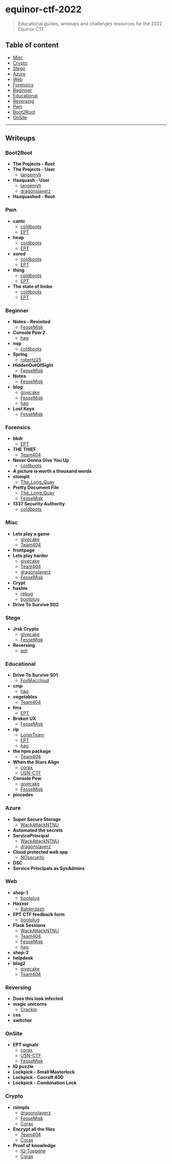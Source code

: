 
# equinor-ctf-2022
> Educational guides, writeups and challenges resources for the 2022 Equinor CTF


## Table of content
- [Misc](#misc)
- [Crypto](#crypto)
- [Stego](#stego)
- [Azure](#azure)
- [Web](#web)
- [Forensics](#forensics)
- [Beginner](#beginner)
- [Educational](#educational)
- [Reversing](#reversing)
- [Pwn](#pwn)
- [Boot2Root](#boot2root)
- [OnSite](#onsite)

---

## Writeups

### Boot2Root
 - **The Projects - Root**
 - **The Projects - User**
	 - [langemyh](/writeups/Boot2Root/The%20Projects%20-%20User/langemyh)  
 - **Haxquash - User**
	 - [langemyh](/writeups/Boot2Root/Haxquash%20-%20User/langemyh)  
	 - [dragonslayerz](/writeups/Boot2Root/Haxquash%20-%20User/dragonslayerz)  
 - **Haxquashed - Root**
### Pwn
 - **cantc**
	 - [coldboots](/writeups/Pwn/cantc/coldboots)  
	 - [EPT](/writeups/Pwn/cantc/EPT)  
 - **heap**
	 - [coldboots](/writeups/Pwn/heap/coldboots)  
	 - [EPT](/writeups/Pwn/heap/EPT)  
 - **xored**
	 - [coldboots](/writeups/Pwn/xored/coldboots)  
	 - [EPT](/writeups/Pwn/xored/EPT)  
 - **thing**
	 - [coldboots](/writeups/Pwn/thing/coldboots)  
	 - [EPT](/writeups/Pwn/thing/EPT)  
 - **The state of limbo**
	 - [coldboots](/writeups/Pwn/The%20state%20of%20limbo/coldboots)  
	 - [EPT](/writeups/Pwn/The%20state%20of%20limbo/EPT)  
### Beginner
 - **Notes - Revisited**
	 - [FesseMisk](/writeups/Beginner/Notes%20-%20Revisited/FesseMisk)  
 - **Console Pew 2**
	 - [hag](/writeups/Beginner/Console%20Pew%202/hag)  
 - **nop**
	 - [coldboots](/writeups/Beginner/nop/coldboots)  
 - **Spring**
	 - [robertz25](/writeups/Beginner/Spring/robertz25)  
 - **HiddenOutOfSight**
	 - [FesseMisk](/writeups/Beginner/HiddenOutOfSight/FesseMisk)  
 - **Notes**
	 - [FesseMisk](/writeups/Beginner/Notes/FesseMisk)  
 - **blog**
	 - [givecake](/writeups/Beginner/blog/givecake)  
	 - [FesseMisk](/writeups/Beginner/blog/FesseMisk)  
	 - [hag](/writeups/Beginner/blog/hag)  
 - **Lost Keys**
	 - [FesseMisk](/writeups/Beginner/Lost%20Keys/FesseMisk)  
### Forensics
 - **bkdr**
	 - [EPT](/writeups/Forensics/bkdr/EPT)  
 - **THE THIEF**
	 - [Team404](/writeups/Forensics/THE%20THIEF/Team404)  
 - **Never Gonna Give You Up**
	 - [coldboots](/writeups/Forensics/Never%20Gonna%20Give%20You%20Up/coldboots)  
 - **A picture is worth a thousand words**
 - **stompit**
	 - [The_Long_Quay](/writeups/Forensics/stompit/The_Long_Quay)  
 - **Pretty Document File**
	 - [The_Long_Quay](/writeups/Forensics/Pretty%20Document%20File/The_Long_Quay)  
	 - [FesseMisk](/writeups/Forensics/Pretty%20Document%20File/FesseMisk)  
 - **1337 Security Authority**
	 - [coldboots](/writeups/Forensics/1337%20Security%20Authority/coldboots)  
### Misc
 - **Lets play a game**
	 - [givecake](/writeups/Misc/Lets%20play%20a%20game/givecake)  
	 - [Team404](/writeups/Misc/Lets%20play%20a%20game/Team404)  
 - **frontpage**
 - **Lets play harder**
	 - [givecake](/writeups/Misc/Lets%20play%20harder/givecake)  
	 - [Team404](/writeups/Misc/Lets%20play%20harder/Team404)  
	 - [dragonslayerz](/writeups/Misc/Lets%20play%20harder/dragonslayerz)  
	 - [FesseMisk](/writeups/Misc/Lets%20play%20harder/FesseMisk)  
 - **Crypt**
 - **hashle**
	 - [rebug](/writeups/Misc/hashle/rebug)  
	 - [bootplug](/writeups/Misc/hashle/bootplug)  
 - **Drive To Survive S02**
### Stego
 - **Jrsk Crypto**
	 - [givecake](/writeups/Stego/Jrsk%20Crypto/givecake)  
	 - [FesseMisk](/writeups/Stego/Jrsk%20Crypto/FesseMisk)  
 - **Reversing**
	 - [ept](/writeups/Stego/Reversing/ept)  
### Educational
 - **Drive To Survive S01**
	 - [FoxMaccloud](/writeups/Educational/Drive%20To%20Survive%20S01/FoxMaccloud)  
 - **cmp**
	 - [hag](/writeups/Educational/cmp/hag)  
 - **vegetables**
	 - [Team404](/writeups/Educational/vegetables/Team404)  
 - **fms**
	 - [EPT](/writeups/Educational/fms/EPT)  
 - **Broken UX**
	 - [FesseMisk](/writeups/Educational/Broken%20UX/FesseMisk)  
 - **rip**
	 - [LonerTeam](/writeups/Educational/rip/LonerTeam)  
	 - [EPT](/writeups/Educational/rip/EPT)  
	 - [hag](/writeups/Educational/rip/hag)  
 - **the npm package**
	 - [Team404](/writeups/Educational/the%20npm%20package/Team404)  
 - **When the Stars Align**
	 - [corax](/writeups/Educational/When%20the%20Stars%20Align/corax)  
	 - [USN-CTF](/writeups/Educational/When%20the%20Stars%20Align/USN-CTF)  
 - **Console Pew**
	 - [givecake](/writeups/Educational/Console%20Pew/givecake)  
	 - [FesseMisk](/writeups/Educational/Console%20Pew/FesseMisk)  
 - **pincodes**
### Azure
 - **Super Secure Storage**
	 - [WackAttackNTNU](/writeups/Azure/Super%20Secure%20Storage/WackAttackNTNU)  
 - **Automated the secrets**
 - **ServicePrincipal**
	 - [WackAttackNTNU](/writeups/Azure/ServicePrincipal/WackAttackNTNU)  
	 - [dragonslayerz](/writeups/Azure/ServicePrincipal/dragonslayerz)  
 - **Cloud protected web app**
	 - [NOsecurity](/writeups/Azure/Cloud%20protected%20web%20app/NOsecurity)  
 - **DSC**
 - **Service Principals as SysAdmins**
### Web
 - **shop-1**
	 - [bootplug](/writeups/Web/shop-1/bootplug)  
 - **Haxxor**
	 - [Balderdash](/writeups/Web/Haxxor/Balderdash)  
 - **EPT CTF feedback form**
	 - [bootplug](/writeups/Web/EPT%20CTF%20feedback%20form/bootplug)  
 - **Flask Sessions**
	 - [WackAttackNTNU](/writeups/Web/Flask%20Sessions/WackAttackNTNU)  
	 - [Team404](/writeups/Web/Flask%20Sessions/Team404)  
	 - [FesseMisk](/writeups/Web/Flask%20Sessions/FesseMisk)  
	 - [hag](/writeups/Web/Flask%20Sessions/hag)  
 - **shop-2**
 - **helpdesk**
 - **blog2**
	 - [givecake](/writeups/Web/blog2/givecake)  
	 - [Team404](/writeups/Web/blog2/Team404)  
### Reversing
 - **Does this look infected**
 - **magic unicorns**
	 - [Crackin](/writeups/Reversing/magic%20unicorns/Crackin)  
 - **css**
 - **switcher**
### OnSite
 - **EPT signals**
	 - [corax](/writeups/OnSite/EPT%20signals/corax)  
	 - [USN-CTF](/writeups/OnSite/EPT%20signals/USN-CTF)  
	 - [FesseMisk](/writeups/OnSite/EPT%20signals/FesseMisk)  
 - **IQ puzzle**
 - **Lockpick - Small Masterlock**
 - **Lockpick - Cocraft 400**
 - **Lockpick - Combination Lock**
### Crypto
 - **rsimpla**
	 - [dragonslayerz](/writeups/Crypto/rsimpla/dragonslayerz)  
	 - [FesseMisk](/writeups/Crypto/rsimpla/FesseMisk)  
	 - [Corax](/writeups/Crypto/rsimpla/Corax)  
 - **Encrypt all the files**
	 - [Team404](/writeups/Crypto/Encrypt%20all%20the%20files/Team404)  
	 - [Corax](/writeups/Crypto/Encrypt%20all%20the%20files/Corax)  
 - **Proof of knowledge**
	 - [IQ-Toppene](/writeups/Crypto/Proof%20of%20knowledge/IQ-Toppene)  
	 - [Corax](/writeups/Crypto/Proof%20of%20knowledge/Corax)  
